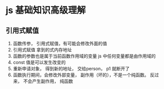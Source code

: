 # js 基础知识高级理解


## 引用式赋值
1. 函数传参， 引用式赋值，有可能会修改外面的值
2. 引用式赋值 拿到的式内存地址 
3. 函数的参数也是属于当前函数作用域的变量
    js 中任何变量都是由作用域的
4. const  值是可以发生改变的
5. 重新申请对象， 得到新的地址， 交给person， p1 就断开了
6. 函数执行期间，会修改外部变量， 副作用（坏的），不是一个纯函数。
    反过来， 不会产生副作用， 纯函数 